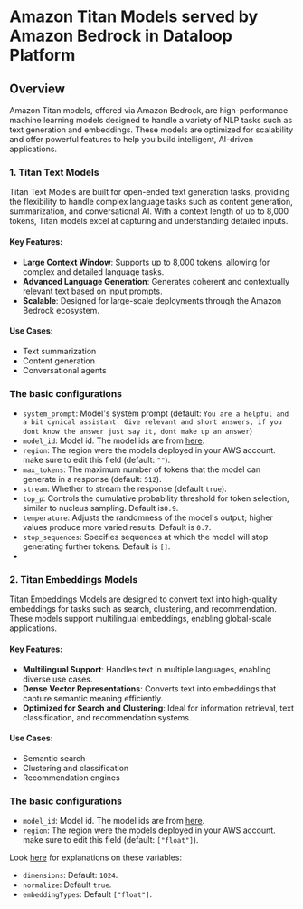 # Amazon Titan Models served by Amazon Bedrock in Dataloop Platform

## Overview

Amazon Titan models, offered via Amazon Bedrock, are high-performance machine learning models designed to handle a
variety of NLP tasks such as text generation and embeddings. These models are optimized for scalability and offer
powerful features to help you build intelligent, AI-driven applications.

### 1. Titan Text Models

Titan Text Models are built for open-ended text generation tasks, providing the flexibility to handle complex language
tasks such as content generation, summarization, and conversational AI. With a context length of up to 8,000 tokens,
Titan models excel at capturing and understanding detailed inputs.

#### Key Features:

- **Large Context Window**: Supports up to 8,000 tokens, allowing for complex and detailed language tasks.
- **Advanced Language Generation**: Generates coherent and contextually relevant text based on input prompts.
- **Scalable**: Designed for large-scale deployments through the Amazon Bedrock ecosystem.

#### Use Cases:

- Text summarization
- Content generation
- Conversational agents

### The basic configurations

* ```system_prompt```: Model's system prompt (default: ```You are a helpful and a bit cynical assistant. Give relevant and short answers, if you dont know the answer just say it, dont make up an answer```)
* ```model_id```: Model id. The model ids are from [here](https://docs.aws.amazon.com/bedrock/latest/userguide/model-ids.html).
* ```region```: The region were the models deployed in your AWS account. make sure to edit this field (default: ```""```).
* ```max_tokens```: The maximum number of tokens that the model can generate in a response (default: ```512```).
* ```stream```: Whether to stream the response (default ```true```).
* ```top_p```: Controls the cumulative probability threshold for token selection, similar to nucleus sampling. Default is```0.9```.
* ```temperature```: Adjusts the randomness of the model's output; higher values produce more varied results. Default is ```0.7```.
* ```stop_sequences```: Specifies sequences at which the model will stop generating further tokens. Default is ```[]```.
* 
### 2. Titan Embeddings Models

Titan Embeddings Models are designed to convert text into high-quality embeddings for tasks such as search, clustering,
and recommendation. These models support multilingual embeddings, enabling global-scale applications.

#### Key Features:

- **Multilingual Support**: Handles text in multiple languages, enabling diverse use cases.
- **Dense Vector Representations**: Converts text into embeddings that capture semantic meaning efficiently.
- **Optimized for Search and Clustering**: Ideal for information retrieval, text classification, and recommendation
  systems.

#### Use Cases:

- Semantic search
- Clustering and classification
- Recommendation engines

### The basic configurations

* ```model_id```: Model id. The model ids are from [here](https://docs.aws.amazon.com/bedrock/latest/userguide/model-parameters-titan-embed-text.html).
* ```region```: The region were the models deployed in your AWS account. make sure to edit this field (default: ```["float"]```).

Look [here](https://docs.aws.amazon.com/bedrock/latest/userguide/model-parameters-embed.html) for explanations on these variables: 
* ```dimensions```: Default: ```1024```.
* ```normalize```: Default ```true```.
* ```embeddingTypes```: Default ```["float"]```.
